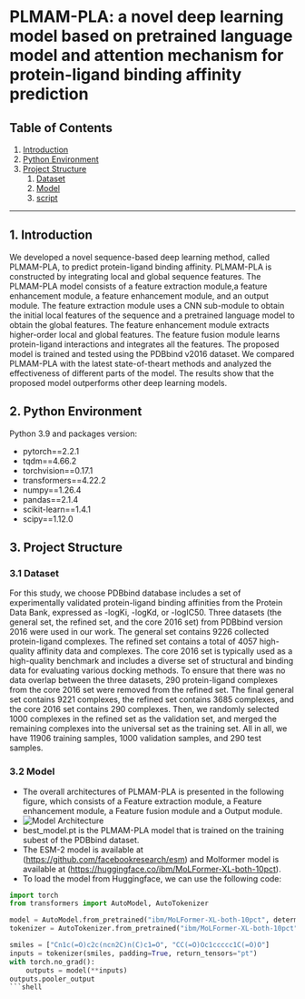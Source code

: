 # PLMAM-PLA: a novel deep learning model based on pretrained language model and attention mechanism for protein-ligand binding affinity prediction
## Table of Contents

1. [Introduction](#introduction)
2. [Python Environment](#python-environment)
3. [Project Structure](#Project-Structure)
   1. [Dataset](#Dataset)
   2. [Model](#Model)
   3. [script](#script)
---
## 1. Introduction

We
developed a novel sequence-based deep learning method, called PLMAM-PLA, to predict protein-ligand binding affinity.
PLMAM-PLA is constructed by integrating local and global sequence features. The PLMAM-PLA model consists of a
feature extraction module,a feature enhancement module, a feature enhancement module, and an output module. The
feature extraction module uses a CNN sub-module to obtain the initial local features of the sequence and a pretrained
language model to obtain the global features. The feature enhancement module extracts higher-order local and global
features. The feature fusion module learns protein-ligand interactions and integrates all the features. The proposed
model is trained and tested using the PDBbind v2016 dataset. We compared PLMAM-PLA with the latest state-of-theart methods and analyzed the effectiveness of different parts of the model. The results show that the proposed model
outperforms other deep learning models.


## 2. Python Environment

Python 3.9 and packages version:

- pytorch==2.2.1
- tqdm==4.66.2                            
- torchvision==0.17.1    
- transformers==4.22.2
- numpy==1.26.4
- pandas==2.1.4
- scikit-learn==1.4.1
- scipy==1.12.0 

## 3. Project Structure

### 3.1 **Dataset**

   For this study, we choose PDBbind database includes a set of experimentally validated protein-ligand binding affinities from the Protein Data Bank, expressed as -logKi, -logKd, or -logIC50. Three datasets (the general set, the refined set, and the core 2016 set) from PDBbind version 2016 were used in our work. The general set contains 9226 collected protein-ligand complexes. The refined set contains a total of 4057 high-quality affinity data and complexes. The core 2016 set is typically used as a high-quality benchmark and includes a diverse set of structural and binding data for evaluating various docking methods. To ensure that there was no data overlap between the three datasets, 290 protein-ligand complexes from the core 2016 set were removed from the refined set. The final general set contains 9221 complexes, the refined set contains 3685 complexes, and the core 2016 set contains 290 complexes. Then, we randomly selected 1000 complexes in the refined set as the validation set, and merged the remaining complexes into the universal set as the training set. All in all, we have 11906 training samples, 1000 validation samples, and 290 test samples.

### 3.2 **Model**
   -  The overall architectures of PLMAM-PLA is presented in the following figure, which consists of a Feature extraction module, a Feature enhancement module, a Feature fusion module and a Output module.
   -  ![Model Architecture](https://github.com/SAJ-2001/PLMAM-PLA/blob/main/PLMAM-PLA.jpg)
   -  best_model.pt is the PLMAM-PLA model that is trained on the training subest of the PDBbind dataset.
   -  The ESM-2 model is available at (https://github.com/facebookresearch/esm) and Molformer model is available at (https://huggingface.co/ibm/MoLFormer-XL-both-10pct).
   -   To load the model from Huggingface, we can use the following code:
```python
import torch
from transformers import AutoModel, AutoTokenizer

model = AutoModel.from_pretrained("ibm/MoLFormer-XL-both-10pct", deterministic_eval=True, trust_remote_code=True)
tokenizer = AutoTokenizer.from_pretrained("ibm/MoLFormer-XL-both-10pct", trust_remote_code=True)

smiles = ["Cn1c(=O)c2c(ncn2C)n(C)c1=O", "CC(=O)Oc1ccccc1C(=O)O"]
inputs = tokenizer(smiles, padding=True, return_tensors="pt")
with torch.no_grad():
    outputs = model(**inputs)
outputs.pooler_output
```shell

   

